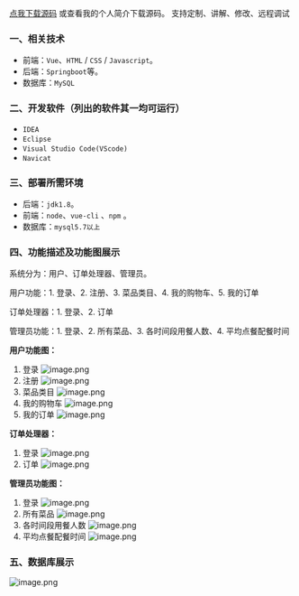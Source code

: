 [点我下载源码](https://www.oneprosol.com/detail/15724088831c4447a40a1f354d15ab0b) 
或查看我的个人简介下载源码。
支持定制、讲解、修改、远程调试

### 一、相关技术

- 前端：`Vue`、`HTML` / `CSS` / `Javascript`。
- 后端：`Springboot`等。
- 数据库：`MySQL`

### 二、开发软件（列出的软件其一均可运行）

- `IDEA`
- `Eclipse`
- `Visual Studio Code(VScode)`
- `Navicat`

### 三、部署所需环境

- 后端：`jdk1.8`。
- 前端：`node`、`vue-cli` 、`npm`  。
- 数据库：`mysql5.7以上`

### 四、功能描述及功能图展示

系统分为：用户、订单处理器、管理员。

用户功能：1. 登录、2. 注册、3. 菜品类目、4. 我的购物车、5. 我的订单

订单处理器：1. 登录、2. 订单

管理员功能：1. 登录、2. 所有菜品、3. 各时间段用餐人数、4. 平均点餐配餐时间

**用户功能图：**

1. 登录
   ![image.png](https://pic.picprosol.com/user_upload/1ca4a16527164fbdbe5588f4023765f3/2024-12-06%2019:28:00_image.png)
2. 注册
   ![image.png](https://pic.picprosol.com/user_upload/1ca4a16527164fbdbe5588f4023765f3/2024-12-06%2019:28:08_image.png)
3. 菜品类目
   ![image.png](https://pic.picprosol.com/user_upload/1ca4a16527164fbdbe5588f4023765f3/2024-12-06%2019:27:51_image.png)
4. 我的购物车
   ![image.png](https://pic.picprosol.com/user_upload/1ca4a16527164fbdbe5588f4023765f3/2024-12-06%2019:28:18_image.png)
5. 我的订单
   ![image.png](https://pic.picprosol.com/user_upload/1ca4a16527164fbdbe5588f4023765f3/2024-12-06%2019:28:24_image.png)

**订单处理器：**

1. 登录
   ![image.png](https://pic.picprosol.com/user_upload/1ca4a16527164fbdbe5588f4023765f3/2024-12-06%2019:28:00_image.png)
2. 订单
   ![image.png](https://pic.picprosol.com/user_upload/1ca4a16527164fbdbe5588f4023765f3/2024-12-06%2019:28:34_image.png)

**管理员功能图：**

1. 登录
   ![image.png](https://pic.picprosol.com/user_upload/1ca4a16527164fbdbe5588f4023765f3/2024-12-06%2019:28:00_image.png)
2. 所有菜品
   ![image.png](https://pic.picprosol.com/user_upload/1ca4a16527164fbdbe5588f4023765f3/2024-12-06%2019:28:46_image.png)
3. 各时间段用餐人数
   ![image.png](https://pic.picprosol.com/user_upload/1ca4a16527164fbdbe5588f4023765f3/2024-12-06%2019:28:57_image.png)
4. 平均点餐配餐时间
   ![image.png](https://pic.picprosol.com/user_upload/1ca4a16527164fbdbe5588f4023765f3/2024-12-06%2019:29:03_image.png)

### 五、数据库展示

![image.png](https://pic.picprosol.com/user_upload/1ca4a16527164fbdbe5588f4023765f3/2024-12-06%2019:29:41_image.png)

